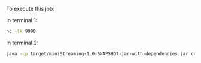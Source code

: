 To execute this job:

In terminal 1:
```bash
nc -lk 9990
```
In terminal 2:
```bash
java -cp target/miniStreaming-1.0-SNAPSHOT-jar-with-dependencies.jar com.stream_work.ch02.job.VehicleCountJob
```
